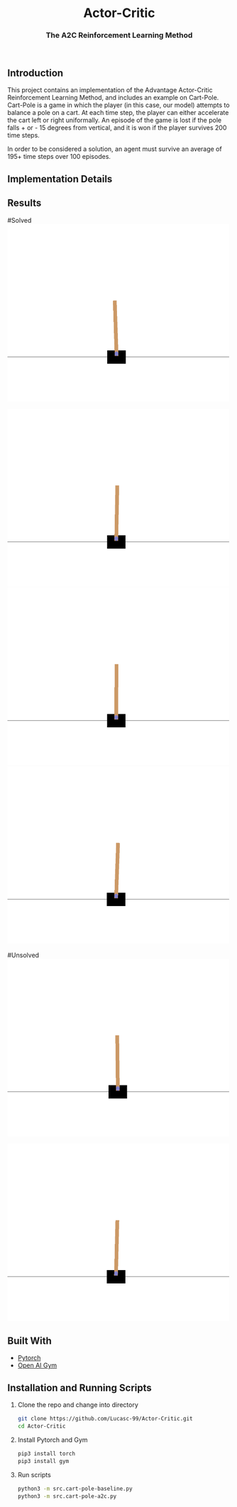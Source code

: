 
<p align="center">
  <h1 align="center">Actor-Critic</h1>
  <h3 align="center">The A2C Reinforcement Learning Method</h3>
</p>
<br />



<!-- ABOUT THE PROJECT -->
## Introduction
This project contains an implementation of the Advantage Actor-Critic Reinforcement Learning Method, and includes an example on Cart-Pole.
Cart-Pole is a game in which the player (in this case, our model) attempts to balance a pole on a cart. At each time step, the player can either accelerate the cart left or right uniformally. An episode of the game is lost if the pole falls + or - 15 degrees from vertical, and it is won if the player survives 200 time steps. 

In order to be considered a solution, an agent must survive an average of 195+ time steps over 100 episodes.

## Implementation Details



<!-- Results -->
## Results

#Solved
<img src="https://github.com/Lucasc-99/Actor-Critic/blob/master/res/solved-cartpole-v0.gif" width="500" height="400" />

<img src="https://github.com/Lucasc-99/Actor-Critic/blob/master/res/solved-cartpole-v0_1.gif" width="500" height="400" />

<img src="https://github.com/Lucasc-99/Actor-Critic/blob/master/res/solved-cartpole-v0_2.gif" width="500" height="400" />

<img src="https://github.com/Lucasc-99/Actor-Critic/blob/master/res/solved-cartpole-v0_4.gif" width="500" height="400" />

#Unsolved
<img src="https://github.com/Lucasc-99/Actor-Critic/blob/master/res/unsolved-cartpole-v0_1.gif" width="500" height="400" />

<img src="https://github.com/Lucasc-99/Actor-Critic/blob/master/res/unsolved-cartpole-v0_2.gif" width="500" height="400" />

## Built With

* [Pytorch](https://pytorch.org/)
* [Open AI Gym](https://gym.openai.com/)


<!-- Usage -->

## Installation and Running Scripts

1. Clone the repo and change into directory
   ```sh
   git clone https://github.com/Lucasc-99/Actor-Critic.git
   cd Actor-Critic
   ```
   
2. Install Pytorch and Gym
   ```sh
   pip3 install torch
   pip3 install gym
   ```
 
3. Run scripts
   ```sh
   python3 -m src.cart-pole-baseline.py
   python3 -m src.cart-pole-a2c.py
   ```

